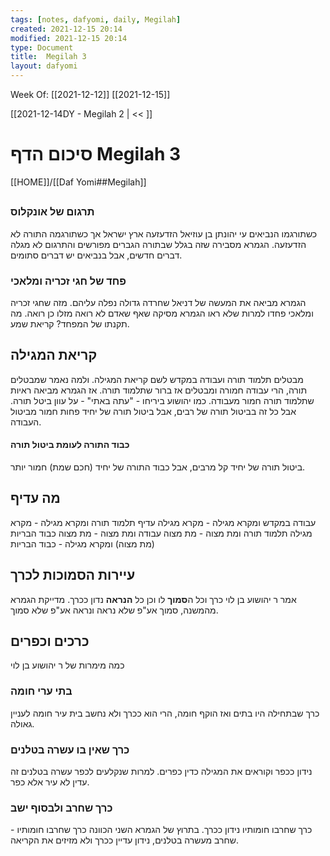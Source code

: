 ```yaml
---
tags: [notes, dafyomi, daily, Megilah] 
created: 2021-12-15 20:14
modified: 2021-12-15 20:14
type: Document
title:  Megilah 3
layout: dafyomi
---
```

Week Of: [[2021-12-12]]
[[2021-12-15]]

[[2021-12-14DY - Megilah 2 | << ]] 

# סיכום הדף  Megilah 3

[[HOME]]/[[Daf Yomi##Megilah]]

## 
 

### תרגום של אונקלוס
כשתורגמו הנביאים עי יהונתן בן עוזיאל הזדעזעה ארץ ישראל אך כשתורגמה התורה לא הזדעזעה. הגמרא מסבירה שזה בגלל שבתורה הגברים מפורשים והתרגום לא מגלה דברים חדשים, אבל בנביאים יש דברים סתומים.

### פחד של חגי זכריה ומלאכי
הגמרא מביאה את המעשה של דניאל שחרדה גדולה נפלה עליהם.
מזה שחגי זכריה ומלאכי פחדו למרות שלא ראו הגמרא מסיקה שאף שאדם לא רואה מזלו כן רואה.
מה תקנתו של המפחד? קריאת שמע.

## קריאת המגילה
מבטלים תלמוד תורה ועבודה במקדש לשם קריאת המגילה.
ולמה נאמר שמבטלים תורה, הרי עבודה חמורה ומבטלים אז ברור שתלמוד תורה.
אז הגמרא מביאה ראיות שתלמוד תורה חמור מעבודה. כמו יהושוע ביריחו - "עתה באתי" - על עוון ביטל תורה.
אבל כל זה בביטול תורה של רבים, אבל ביטול תורה של יחיד פחות חמור מביטול העבודה.
#### כבוד התורה לעומת ביטול תורה
ביטול תורה של יחיד קל מרבים, אבל כבוד התורה של יחיד (חכם שמת) חמור יותר. 

## מה עדיף 
עבודה במקדש ומקרא מגילה - מקרא מגילה עדיף
תלמוד תורה ומקרא מגילה - מקרא מגילה
תלמוד תורה ומת מצוה - מת מצוה 
עבודה ומת מצוה - מת מצוה 
כבוד הבריות (מת מצוה) ומקרא מגילה - כבוד הבריות

## עיירות הסמוכות לכרך
אמר ר יהושוע בן לוי כרך וכל ה**סמוך** לו וכן כל **הנראה** נדון ככרך.
מדייקת הגמרא מהמשנה, סמוך אע"פ שלא נראה ונראה אע"פ שלא סמוך.

## כרכים וכפרים
כמה מימרות של ר יהושוע בן לוי
### בתי ערי חומה
כרך שבתחילה היו בתים ואז הוקף חומה, הרי הוא ככרך ולא נחשב בית עיר חומה לעניין גאולה.
### כרך שאין בו עשרה בטלנים
נידון ככפר וקוראים את המגילה כדין כפרים.
למרות שנקלעים לכפר עשרה בטלנים זה עדין לא עיר אלא כפר.

### כרך שחרב ולבסוף ישב
כרך שחרבו חומותיו נידון ככרך. 
בתרוץ של הגמרא השני הכוונה כרך שחרבו חומותיו - שחרב מעשרה בטלנים, נידון עדיין ככרך ולא מזיזים את הקריאה.
